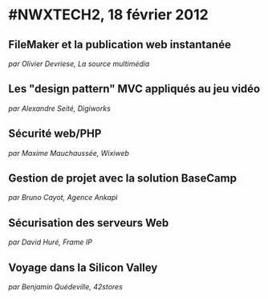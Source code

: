 # #NWXTECH2, 18 février 2012

## FileMaker et la publication web instantanée

*par Olivier Devriese, La source multimédia*

## Les "design pattern" MVC appliqués au jeu vidéo

*par Alexandre Seité, Digiworks*

## Sécurité web/PHP

*par Maxime Mauchaussée, Wixiweb*

## Gestion de projet avec la solution BaseCamp

*par Bruno Cayot, Agence Ankapi*

## Sécurisation des serveurs Web

*par David Huré, Frame IP*

## Voyage dans la Silicon Valley

*par Benjamin Quédeville, 42stores*